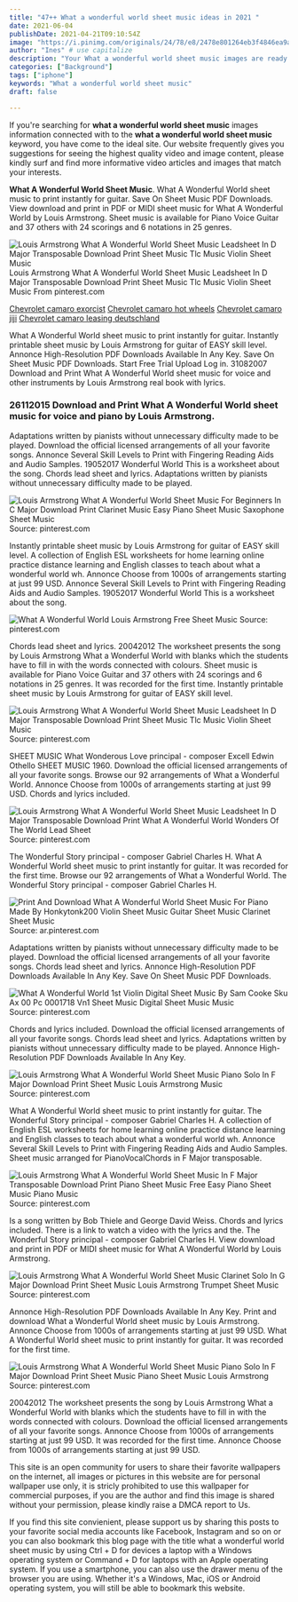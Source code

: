 ```yaml
---
title: "47++ What a wonderful world sheet music ideas in 2021 "
date: 2021-06-04
publishDate: 2021-04-21T09:10:54Z
image: "https://i.pinimg.com/originals/24/78/e8/2478e801264eb3f4846ea9a3774e2403.gif"
author: "Ines" # use capitalize
description: "Your What a wonderful world sheet music images are ready. What a wonderful world sheet music are a topic that is being searched for and liked by netizens today. You can Download the What a wonderful world sheet music files here. Download all royalty-free photos and vectors."
categories: ["Background"]
tags: ["iphone"]
keywords: "What a wonderful world sheet music"
draft: false

---
```


If you're searching for **what a wonderful world sheet music** images information connected with to the **what a wonderful world sheet music** keyword, you have come to the ideal  site.  Our website frequently  gives you  suggestions  for seeing  the highest  quality video and image  content, please kindly surf and find more informative video articles and images  that match your interests.

**What A Wonderful World Sheet Music**. What A Wonderful World sheet music to print instantly for guitar. Save On Sheet Music PDF Downloads. View download and print in PDF or MIDI sheet music for What A Wonderful World by Louis Armstrong. Sheet music is available for Piano Voice Guitar and 37 others with 24 scorings and 6 notations in 25 genres.

![Louis Armstrong What A Wonderful World Sheet Music Leadsheet In D Major Transposable Download Print Sheet Music Tlc Music Violin Sheet Music](https://i.pinimg.com/originals/de/dc/99/dedc996312b63d317db0b3044e53ba51.gif "Louis Armstrong What A Wonderful World Sheet Music Leadsheet In D Major Transposable Download Print Sheet Music Tlc Music Violin Sheet Music")
Louis Armstrong What A Wonderful World Sheet Music Leadsheet In D Major Transposable Download Print Sheet Music Tlc Music Violin Sheet Music From pinterest.com

[Chevrolet camaro exorcist](/chevrolet-camaro-exorcist/)
[Chevrolet camaro hot wheels](/chevrolet-camaro-hot-wheels/)
[Chevrolet camaro jiji](/chevrolet-camaro-jiji/)
[Chevrolet camaro leasing deutschland](/chevrolet-camaro-leasing-deutschland/)

What A Wonderful World sheet music to print instantly for guitar. Instantly printable sheet music by Louis Armstrong for guitar of EASY skill level. Annonce High-Resolution PDF Downloads Available In Any Key. Save On Sheet Music PDF Downloads. Start Free Trial Upload Log in. 31082007 Download and Print What A Wonderful World sheet music for voice and other instruments by Louis Armstrong real book with lyrics.

### 26112015 Download and Print What A Wonderful World sheet music for voice and piano by Louis Armstrong.

Adaptations written by pianists without unnecessary difficulty made to be played. Download the official licensed arrangements of all your favorite songs. Annonce Several Skill Levels to Print with Fingering Reading Aids and Audio Samples. 19052017 Wonderful World This is a worksheet about the song. Chords lead sheet and lyrics. Adaptations written by pianists without unnecessary difficulty made to be played.


![Louis Armstrong What A Wonderful World Sheet Music For Beginners In C Major Download Print Clarinet Music Easy Piano Sheet Music Saxophone Sheet Music](https://i.pinimg.com/originals/fd/b2/ac/fdb2ac5ac60fdd09e9c69ee6eb042be7.jpg "Louis Armstrong What A Wonderful World Sheet Music For Beginners In C Major Download Print Clarinet Music Easy Piano Sheet Music Saxophone Sheet Music")
Source: pinterest.com

Instantly printable sheet music by Louis Armstrong for guitar of EASY skill level. A collection of English ESL worksheets for home learning online practice distance learning and English classes to teach about what a wonderful world wh. Annonce Choose from 1000s of arrangements starting at just 99 USD. Annonce Several Skill Levels to Print with Fingering Reading Aids and Audio Samples. 19052017 Wonderful World This is a worksheet about the song.

![What A Wonderful World Louis Armstrong Free Sheet Music](https://i.pinimg.com/originals/02/b1/cd/02b1cd0391b938cee1c40f49c0eacd1c.jpg "What A Wonderful World Louis Armstrong Free Sheet Music")
Source: pinterest.com

Chords lead sheet and lyrics. 20042012 The worksheet presents the song by Louis Armstrong What a Wonderful World with blanks which the students have to fill in with the words connected with colours. Sheet music is available for Piano Voice Guitar and 37 others with 24 scorings and 6 notations in 25 genres. It was recorded for the first time. Instantly printable sheet music by Louis Armstrong for guitar of EASY skill level.

![Louis Armstrong What A Wonderful World Sheet Music Leadsheet In D Major Transposable Download Print Sheet Music Tlc Music Violin Sheet Music](https://i.pinimg.com/originals/de/dc/99/dedc996312b63d317db0b3044e53ba51.gif "Louis Armstrong What A Wonderful World Sheet Music Leadsheet In D Major Transposable Download Print Sheet Music Tlc Music Violin Sheet Music")
Source: pinterest.com

SHEET MUSIC What Wonderous Love principal - composer Excell Edwin Othello SHEET MUSIC 1960. Download the official licensed arrangements of all your favorite songs. Browse our 92 arrangements of What a Wonderful World. Annonce Choose from 1000s of arrangements starting at just 99 USD. Chords and lyrics included.

![Louis Armstrong What A Wonderful World Sheet Music Leadsheet In D Major Transposable Download Print What A Wonderful World Wonders Of The World Lead Sheet](https://i.pinimg.com/originals/9c/59/e4/9c59e48c6ab7122b44d8c7793eaebfe8.gif "Louis Armstrong What A Wonderful World Sheet Music Leadsheet In D Major Transposable Download Print What A Wonderful World Wonders Of The World Lead Sheet")
Source: pinterest.com

The Wonderful Story principal - composer Gabriel Charles H. What A Wonderful World sheet music to print instantly for guitar. It was recorded for the first time. Browse our 92 arrangements of What a Wonderful World. The Wonderful Story principal - composer Gabriel Charles H.

![Print And Download What A Wonderful World Sheet Music For Piano Made By Honkytonk200 Violin Sheet Music Guitar Sheet Music Clarinet Sheet Music](https://i.pinimg.com/originals/cb/ec/dd/cbecdd391cb6fe9516d861cccfef5916.jpg "Print And Download What A Wonderful World Sheet Music For Piano Made By Honkytonk200 Violin Sheet Music Guitar Sheet Music Clarinet Sheet Music")
Source: ar.pinterest.com

Adaptations written by pianists without unnecessary difficulty made to be played. Download the official licensed arrangements of all your favorite songs. Chords lead sheet and lyrics. Annonce High-Resolution PDF Downloads Available In Any Key. Save On Sheet Music PDF Downloads.

![What A Wonderful World 1st Violin Digital Sheet Music By Sam Cooke Sku Ax 00 Pc 0001718 Vn1 Sheet Music Digital Sheet Music Music](https://i.pinimg.com/originals/5b/36/da/5b36dab67dac43ad7c8acfa34a7f36dd.jpg "What A Wonderful World 1st Violin Digital Sheet Music By Sam Cooke Sku Ax 00 Pc 0001718 Vn1 Sheet Music Digital Sheet Music Music")
Source: pinterest.com

Chords and lyrics included. Download the official licensed arrangements of all your favorite songs. Chords lead sheet and lyrics. Adaptations written by pianists without unnecessary difficulty made to be played. Annonce High-Resolution PDF Downloads Available In Any Key.

![Louis Armstrong What A Wonderful World Sheet Music Piano Solo In F Major Download Print Sheet Music Louis Armstrong Music](https://i.pinimg.com/originals/f5/d5/b9/f5d5b9297d89c6f6daacb09bdf3af103.gif "Louis Armstrong What A Wonderful World Sheet Music Piano Solo In F Major Download Print Sheet Music Louis Armstrong Music")
Source: pinterest.com

What A Wonderful World sheet music to print instantly for guitar. The Wonderful Story principal - composer Gabriel Charles H. A collection of English ESL worksheets for home learning online practice distance learning and English classes to teach about what a wonderful world wh. Annonce Several Skill Levels to Print with Fingering Reading Aids and Audio Samples. Sheet music arranged for PianoVocalChords in F Major transposable.

![Louis Armstrong What A Wonderful World Sheet Music In F Major Transposable Download Print Piano Sheet Music Free Easy Piano Sheet Music Piano Music](https://i.pinimg.com/originals/1d/48/ce/1d48ce0032e84e33e52dd172650df7ef.gif "Louis Armstrong What A Wonderful World Sheet Music In F Major Transposable Download Print Piano Sheet Music Free Easy Piano Sheet Music Piano Music")
Source: pinterest.com

Is a song written by Bob Thiele and George David Weiss. Chords and lyrics included. There is a link to watch a video with the lyrics and the. The Wonderful Story principal - composer Gabriel Charles H. View download and print in PDF or MIDI sheet music for What A Wonderful World by Louis Armstrong.

![Louis Armstrong What A Wonderful World Sheet Music Clarinet Solo In G Major Download Print Sheet Music Louis Armstrong Trumpet Sheet Music](https://i.pinimg.com/originals/52/b2/08/52b208a913719076372af7b161699781.gif "Louis Armstrong What A Wonderful World Sheet Music Clarinet Solo In G Major Download Print Sheet Music Louis Armstrong Trumpet Sheet Music")
Source: pinterest.com

Annonce High-Resolution PDF Downloads Available In Any Key. Print and download What a Wonderful World sheet music by Louis Armstrong. Annonce Choose from 1000s of arrangements starting at just 99 USD. What A Wonderful World sheet music to print instantly for guitar. It was recorded for the first time.

![Louis Armstrong What A Wonderful World Sheet Music Piano Solo In F Major Download Print Sheet Music Piano Sheet Music Louis Armstrong](https://i.pinimg.com/originals/24/78/e8/2478e801264eb3f4846ea9a3774e2403.gif "Louis Armstrong What A Wonderful World Sheet Music Piano Solo In F Major Download Print Sheet Music Piano Sheet Music Louis Armstrong")
Source: pinterest.com

20042012 The worksheet presents the song by Louis Armstrong What a Wonderful World with blanks which the students have to fill in with the words connected with colours. Download the official licensed arrangements of all your favorite songs. Annonce Choose from 1000s of arrangements starting at just 99 USD. It was recorded for the first time. Annonce Choose from 1000s of arrangements starting at just 99 USD.

This site is an open community for users to share their favorite wallpapers on the internet, all images or pictures in this website are for personal wallpaper use only, it is stricly prohibited to use this wallpaper for commercial purposes, if you are the author and find this image is shared without your permission, please kindly raise a DMCA report to Us.

If you find this site convienient, please support us by sharing this posts to your favorite social media accounts like Facebook, Instagram and so on or you can also bookmark this blog page with the title what a wonderful world sheet music by using Ctrl + D for devices a laptop with a Windows operating system or Command + D for laptops with an Apple operating system. If you use a smartphone, you can also use the drawer menu of the browser you are using. Whether it's a Windows, Mac, iOS or Android operating system, you will still be able to bookmark this website.
